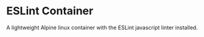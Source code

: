 # ESLint Container

A lightweight Alpine linux container with the ESLint javascript linter installed.
